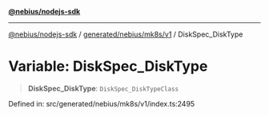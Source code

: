 [**@nebius/nodejs-sdk**](../../../../../README.md)

***

[@nebius/nodejs-sdk](../../../../../README.md) / [generated/nebius/mk8s/v1](../README.md) / DiskSpec\_DiskType

# Variable: DiskSpec\_DiskType

> **DiskSpec\_DiskType**: `DiskSpec_DiskTypeClass`

Defined in: src/generated/nebius/mk8s/v1/index.ts:2495
